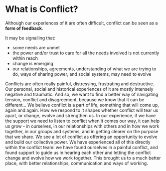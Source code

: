 # What is Conflict?

Although our experiences of it are often difficult, conflict can be seen as a **form of feedback**. 

It may be signalling that: 

* some needs are unmet
* the power and/or trust to care for all the needs involved is not currently within reach
* change is emerging
* our relationships, agreements, understanding of what we are trying to do, ways of sharing power, and social systems, may need to evolve

Conflicts are often really painful, distressing, frustrating and destructive. Our personal, social and historical experiences of it are mostly intensely negative and traumatic. And so, we want to find a better way of navigating tension, conflict and disagreement, because we know that it can be different... We believe conflict is a part of life, something that will come up, again and again. How we respond to it shapes whether conflict will tear us apart, or change, evolve and strengthen us. In our experience, if we have the support we need to listen to conflict when it comes our way, it can help us grow - in ourselves, in our relationships with others and in how we work together, in our groups and systems, and in getting clearer on the purpose that we share. We see a lot of conflict as offering an opportunity to evolve and build our collective power. We have experienced all of this directly within the conflict team: we have found ourselves in a painful conflict, and found support to guide us in hearing each other and letting the conflict change and evolve how we work together. This brought us to a much better place, with better relationships, communication and ways of working.






